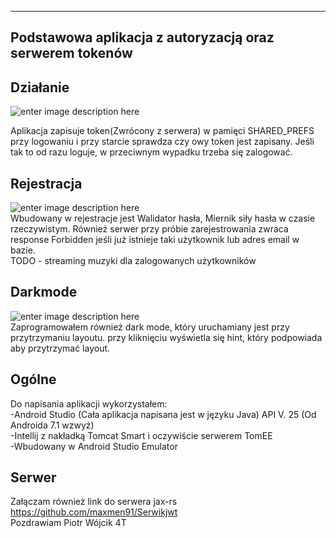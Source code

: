 ---

<h2 id="podstawowa-aplikacja-z-autoryzacją-oraz-serwerem-tokenów">Podstawowa aplikacja z autoryzacją oraz serwerem tokenów</h2>
<h2 id="działanie">Działanie</h2>
<p><img src="https://i.imgur.com/VHOh5wG.gif" alt="enter image description here"></p>
<p>Aplikacja zapisuje token(Zwrócony z serwera) w pamięci SHARED_PREFS przy logowaniu i przy starcie sprawdza czy owy token jest zapisany. Jeśli tak to od razu loguje, w przeciwnym wypadku trzeba się zalogować.</p>
<h2 id="rejestracja">Rejestracja</h2>
<p><img src="https://i.imgur.com/ALA0Tcq.gif" alt="enter image description here"><br>
Wbudowany w rejestracje jest Walidator hasła, Miernik siły hasła w czasie rzeczywistym. Również serwer przy próbie zarejestrowania zwraca response Forbidden jeśli już istnieje taki użytkownik lub adres email w bazie.<br>
TODO - streaming muzyki dla zalogowanych użytkowników</p>
<h2 id="darkmode">Darkmode</h2>
<p><img src="https://i.imgur.com/fjIVL03.gif" alt="enter image description here"><br>
Zaprogramowałem również dark mode, który uruchamiany jest przy przytrzymaniu layoutu. przy kliknięciu wyświetla się hint, który podpowiada aby przytrzymać layout.</p>
<h2 id="ogólne">Ogólne</h2>
<p>Do napisania aplikacji wykorzystałem:<br>
-Android Studio (Cała aplikacja napisana jest w języku Java) API V. 25 (Od Androida 7.1 wzwyż)<br>
-Intellij z nakładką Tomcat Smart i oczywiście serwerem TomEE<br>
-Wbudowany w Android Studio Emulator</p>
<h2 id="serwer">Serwer</h2>
<p>Załączam również link do serwera jax-rs <a href="https://github.com/maxmen91/Serwikjwt">https://github.com/maxmen91/Serwikjwt</a><br>
Pozdrawiam Piotr Wójcik 4T</p>

